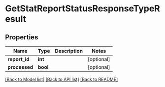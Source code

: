 # GetStatReportStatusResponseTypeResult

## Properties
Name | Type | Description | Notes
------------ | ------------- | ------------- | -------------
**report_id** | **int** |  | [optional] 
**processed** | **bool** |  | [optional] 

[[Back to Model list]](../../README.md#documentation-for-models) [[Back to API list]](../../README.md#documentation-for-api-endpoints) [[Back to README]](../../README.md)

